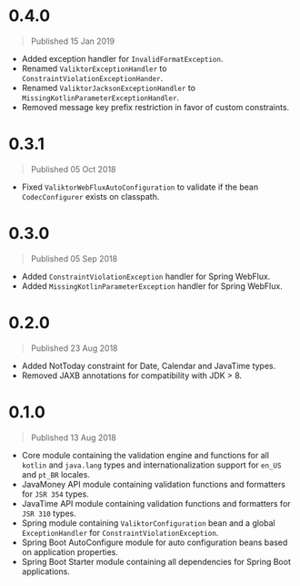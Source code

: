# 0.4.0
> Published 15 Jan 2019

* Added exception handler for `InvalidFormatException`.
* Renamed `ValiktorExceptionHandler` to `ConstraintViolationExceptionHander`.
* Renamed `ValiktorJacksonExceptionHandler` to `MissingKotlinParameterExceptionHandler`.
* Removed message key prefix restriction in favor of custom constraints.

# 0.3.1
> Published 05 Oct 2018

* Fixed `ValiktorWebFluxAutoConfiguration` to validate if the bean `CodecConfigurer` exists on classpath.

# 0.3.0
> Published 05 Sep 2018

* Added `ConstraintViolationException` handler for Spring WebFlux.
* Added `MissingKotlinParameterException` handler for Spring WebFlux.

# 0.2.0
> Published 23 Aug 2018

* Added NotToday constraint for Date, Calendar and JavaTime types.
* Removed JAXB annotations for compatibility with JDK > 8.

# 0.1.0
> Published 13 Aug 2018

* Core module containing the validation engine and functions for all `kotlin` and `java.lang` types and internationalization support for `en_US` and `pt_BR` locales.
* JavaMoney API module containing validation functions and formatters for `JSR 354` types.
* JavaTime API module containing validation functions and formatters for `JSR 310` types.
* Spring module containing `ValiktorConfiguration` bean and a global `ExceptionHandler` for `ConstraintViolationException`.
* Spring Boot AutoConfigure module for auto configuration beans based on application properties.
* Spring Boot Starter module containing all dependencies for Spring Boot applications.